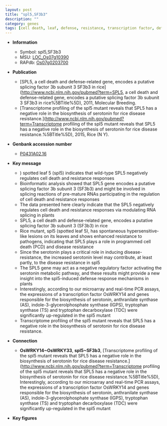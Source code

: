 ```yaml
---
layout: post
title: "spl5,SF3b3"
description: ""
category: genes
tags: [cell death, leaf, defense, resistance, transcription factor, defense response, disease, disease resistance]
---
```


* **Information**  
    + Symbol: spl5,SF3b3  
    + MSU: [LOC_Os07g10390](http://rice.plantbiology.msu.edu/cgi-bin/ORF_infopage.cgi?orf=LOC_Os07g10390)  
    + RAPdb: [Os07g0203700](http://rapdb.dna.affrc.go.jp/viewer/gbrowse_details/irgsp1?name=Os07g0203700)  

* **Publication**  
    + [SPL5, a cell death and defense-related gene, encodes a putative splicing factor 3b subunit 3 SF3b3 in rice](http://www.ncbi.nlm.nih.gov/pubmed?term=SPL5, a cell death and defense-related gene, encodes a putative splicing factor 3b subunit 3 SF3b3 in rice%5BTitle%5D), 2011, Molecular Breeding.
    + [Transcriptome profiling of the spl5 mutant reveals that SPL5 has a negative role in the biosynthesis of serotonin for rice disease resistance.](http://www.ncbi.nlm.nih.gov/pubmed?term=Transcriptome profiling of the spl5 mutant reveals that SPL5 has a negative role in the biosynthesis of serotonin for rice disease resistance.%5BTitle%5D), 2015, Rice (N Y).

* **Genbank accession number**  
    + [P0431A02.16](http://www.ncbi.nlm.nih.gov/nuccore/P0431A02.16)

* **Key message**  
    + ) spotted leaf 5 (spl5) indicates that wild-type SPL5 negatively regulates cell death and resistance responses
    + Bioinformatic analysis showed that SPL5 gene encodes a putative splicing factor 3b subunit 3 (SF3b3) and might be involved in splicing reactions of pre-mature RNAs participating in the regulation of cell death and resistance responses
    + The data presented here clearly indicate that the SPL5 negatively regulates cell death and resistance responses via modulating RNA splicing in plants
    + SPL5, a cell death and defense-related gene, encodes a putative splicing factor 3b subunit 3 (SF3b3) in rice
    + Rice mutant, spl5 (spotted leaf 5), has spontaneous hypersensitive-like lesions on its leaves and shows enhanced resistance to pathogens, indicating that SPL5 plays a role in programmed cell death (PCD) and disease resistance
    + Since the serotonin plays a critical role in inducing disease-resistance, the increased serotonin level may contribute, at least partly, to the disease resistance in spl5
    + The SPL5 gene may act as a negative regulatory factor activating the serotonin metabolic pathway, and these results might provide a new insight into the spl5-induced defense response mechanisms in plants
    + Interestingly, according to our microarray and real-time PCR assays, the expressions of a transcription factor OsWRKY14 and genes responsible for the biosynthesis of serotonin, anthranilate synthase (AS), indole-3-glycerolphosphate synthase (IGPS), tryptophan synthase (TS) and tryptophan decarboxylase (TDC) were significantly up-regulated in the spl5 mutant
    + Transcriptome profiling of the spl5 mutant reveals that SPL5 has a negative role in the biosynthesis of serotonin for rice disease resistance.

* **Connection**  
    + __OsWRKY14~OsWRKY33__, __spl5~SF3b3__, [Transcriptome profiling of the spl5 mutant reveals that SPL5 has a negative role in the biosynthesis of serotonin for rice disease resistance.](http://www.ncbi.nlm.nih.gov/pubmed?term=Transcriptome profiling of the spl5 mutant reveals that SPL5 has a negative role in the biosynthesis of serotonin for rice disease resistance.%5BTitle%5D), Interestingly, according to our microarray and real-time PCR assays, the expressions of a transcription factor OsWRKY14 and genes responsible for the biosynthesis of serotonin, anthranilate synthase (AS), indole-3-glycerolphosphate synthase (IGPS), tryptophan synthase (TS) and tryptophan decarboxylase (TDC) were significantly up-regulated in the spl5 mutant

* **Key figures**  


